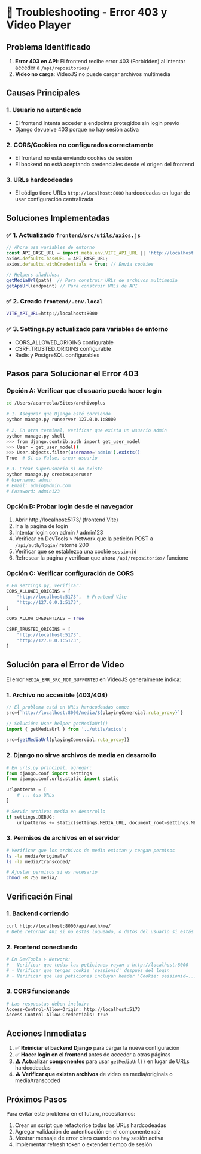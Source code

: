 # 🐛 Troubleshooting - Error 403 y Video Player

## Problema Identificado

1. **Error 403 en API**: El frontend recibe error 403 (Forbidden) al intentar acceder a `/api/repositorios/`
2. **Video no carga**: VideoJS no puede cargar archivos multimedia

## Causas Principales

### 1. Usuario no autenticado
- El frontend intenta acceder a endpoints protegidos sin login previo
- Django devuelve 403 porque no hay sesión activa

### 2. CORS/Cookies no configurados correctamente
- El frontend no está enviando cookies de sesión
- El backend no está aceptando credenciales desde el origen del frontend

### 3. URLs hardcodeadas
- El código tiene URLs `http://localhost:8000` hardcodeadas en lugar de usar configuración centralizada

## Soluciones Implementadas

### ✅ 1. Actualizado `frontend/src/utils/axios.js`

```javascript
// Ahora usa variables de entorno
const API_BASE_URL = import.meta.env.VITE_API_URL || 'http://localhost:8000';
axios.defaults.baseURL = API_BASE_URL;
axios.defaults.withCredentials = true; // Envía cookies

// Helpers añadidos:
getMediaUrl(path)  // Para construir URLs de archivos multimedia
getApiUrl(endpoint) // Para construir URLs de API
```

### ✅ 2. Creado `frontend/.env.local`

```bash
VITE_API_URL=http://localhost:8000
```

### ✅ 3. Settings.py actualizado para variables de entorno

- CORS_ALLOWED_ORIGINS configurable
- CSRF_TRUSTED_ORIGINS configurable  
- Redis y PostgreSQL configurables

## Pasos para Solucionar el Error 403

### Opción A: Verificar que el usuario pueda hacer login

```bash
cd /Users/acarreola/Sites/archivoplus

# 1. Asegurar que Django esté corriendo
python manage.py runserver 127.0.0.1:8000

# 2. En otra terminal, verificar que exista un usuario admin
python manage.py shell
>>> from django.contrib.auth import get_user_model
>>> User = get_user_model()
>>> User.objects.filter(username='admin').exists()
True  # Si es False, crear usuario

# 3. Crear superusuario si no existe
python manage.py createsuperuser
# Username: admin
# Email: admin@admin.com
# Password: admin123
```

### Opción B: Probar login desde el navegador

1. Abrir http://localhost:5173/ (frontend Vite)
2. Ir a la página de login
3. Intentar login con admin / admin123
4. Verificar en DevTools > Network que la petición POST a `/api/auth/login/` retorne 200
5. Verificar que se establezca una cookie `sessionid`
6. Refrescar la página y verificar que ahora `/api/repositorios/` funcione

### Opción C: Verificar configuración de CORS

```python
# En settings.py, verificar:
CORS_ALLOWED_ORIGINS = [
    "http://localhost:5173",  # Frontend Vite
    "http://127.0.0.1:5173",
]

CORS_ALLOW_CREDENTIALS = True

CSRF_TRUSTED_ORIGINS = [
    "http://localhost:5173",
    "http://127.0.0.1:5173",
]
```

## Solución para el Error de Video

El error `MEDIA_ERR_SRC_NOT_SUPPORTED` en VideoJS generalmente indica:

### 1. Archivo no accesible (403/404)
```javascript
// El problema está en URLs hardcodeadas como:
src={`http://localhost:8000/media/${playingComercial.ruta_proxy}`}

// Solución: Usar helper getMediaUrl()
import { getMediaUrl } from '../utils/axios';

src={getMediaUrl(playingComercial.ruta_proxy)}
```

### 2. Django no sirve archivos de media en desarrollo

```python
# En urls.py principal, agregar:
from django.conf import settings
from django.conf.urls.static import static

urlpatterns = [
    # ... tus URLs
]

# Servir archivos media en desarrollo
if settings.DEBUG:
    urlpatterns += static(settings.MEDIA_URL, document_root=settings.MEDIA_ROOT)
```

### 3. Permisos de archivos en el servidor

```bash
# Verificar que los archivos de media existan y tengan permisos
ls -la media/originals/
ls -la media/transcoded/

# Ajustar permisos si es necesario
chmod -R 755 media/
```

## Verificación Final

### 1. Backend corriendo
```bash
curl http://localhost:8000/api/auth/me/
# Debe retornar 401 si no estás logueado, o datos del usuario si estás logueado
```

### 2. Frontend conectando
```bash
# En DevTools > Network:
# - Verificar que todas las peticiones vayan a http://localhost:8000
# - Verificar que tengas cookie 'sessionid' después del login
# - Verificar que las peticiones incluyan header 'Cookie: sessionid=...'
```

### 3. CORS funcionando
```bash
# Las respuestas deben incluir:
Access-Control-Allow-Origin: http://localhost:5173
Access-Control-Allow-Credentials: true
```

## Acciones Inmediatas

1. ✅ **Reiniciar el backend Django** para cargar la nueva configuración
2. ✅ **Hacer login en el frontend** antes de acceder a otras páginas
3. ⚠️ **Actualizar componentes** para usar `getMediaUrl()` en lugar de URLs hardcodeadas
4. ⚠️ **Verificar que existan archivos** de video en media/originals o media/transcoded

## Próximos Pasos

Para evitar este problema en el futuro, necesitamos:

1. Crear un script que refactorice todas las URLs hardcodeadas
2. Agregar validación de autenticación en el componente raíz
3. Mostrar mensaje de error claro cuando no hay sesión activa
4. Implementar refresh token o extender tiempo de sesión
